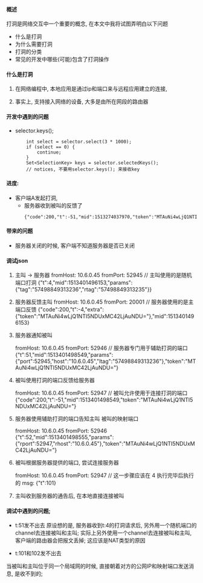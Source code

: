 #### 概述

打洞是网络交互中一个重要的概念, 在本文中我将试图弄明白以下问题

* 什么是打洞
* 为什么需要打洞
* 打洞的分类
* 常见的开发中哪些(可能)包含了打洞操作

#### 什么是打洞

1. 在网络编程中, 本地应用是通过ip和端口来与远程应用建立的连接, 

2. 事实上, 支持接入网络的设备, 大多是由所在网段的路由器

#### 开发中遇到的问题

* selector.keys();
    ```
        int select = selector.select(3 * 1000);
        if (select == 0) {
            continue;
        }
        Set<SelectionKey> keys = selector.selectedKeys();
        // notices, 不要用selector.keys(); 来接收key
    ```

#### 进度:

* 客户端A发起打洞,
    - 服务器收到被叫的反馈了
        ```
        {"code":200,"t":-51,"mid":1513274037970,"token":"MTAuNi4wLjQ1NTIyNjYxMC42LjAuNDU="}
        ```


#### 带来的问题

* 服务器关闭的时候, 客户端不知道服务器是否已关闭

#### 调试json

1. 主叫 -> 服务器
	fromHost: 10.6.0.45 fromPort: 52945		// 主叫使用的是随机端口打洞
	{"t":4,"mid":1513401496153,"params":{"tag":"57498849313236","rtag":"57498849313235"}}

2. 服务器反馈主叫
	fromHost: 10.6.0.45 fromPort: 20001		// 服务器使用的是主端口反馈
	{"code":200,"t":-4,"extra":{"token":"MTAuNi4wLjQ1NTI5NDUxMC42LjAuNDU="},"mid":1513401496153}

3. 服务器通知被叫

	fromHost: 10.6.0.45 fromPort: 52946 	// 服务器专门用于辅助打洞的端口
	{"t":51,"mid":1513401498549,"params":{"port":52945,"host":"10.6.0.45","ltag":"57498849313236"},"token":"MTAuNi4wLjQ1NTI5NDUxMC42LjAuNDU="}

4. 被叫使用打洞的端口反馈给服务器

	fromHost: 10.6.0.45 fromPort: 52947 	// 被叫允许使用于连接打洞的端口
	{"code":200,"t":-51,"mid":1513401498549,"token":"MTAuNi4wLjQ1NTI5NDUxMC42LjAuNDU="}

5. 服务器使用辅助打洞的端口告知主叫 被叫的映射端口

	fromHost: 10.6.0.45 fromPort: 52946
	{"t":52,"mid":1513401498555,"params":{"rport":52947,"rhost":"10.6.0.45"},"token":"MTAuNi4wLjQ1NTI5NDUxMC42LjAuNDU="}

6. 被叫根据服务器提供的端口, 尝试连接服务器

	fromHost: 10.6.0.45 fromPort: 52947 	// 这一步骤应该在 4 执行完毕后执行的
	msg: {"t":101}

7. 主叫收到服务器的通告后, 在本地直接连接被叫


#### 调试中遇到的问题;

* t:51发不出去
原设想的是, 服务器收到t:4的打洞请求后, 另外用一个随机端口的channel去连接被叫和主叫;
实际上另外使用一个channel去连接被叫和主叫, 客户端的路由器会把报文丢掉; 这应该是NAT类型的原因

* t:101和102发不出去

当被叫和主叫位于同一个局域网的时候, 直接朝着对方的公网IP和映射端口发送消息, 是收不到的;